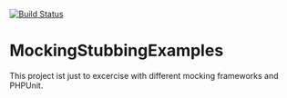 [![Build Status](https://travis-ci.org/beeare/MockingStubbingExamples.svg?branch=master)](https://travis-ci.org/beeare/MockingStubbingExamples)

# MockingStubbingExamples

This project ist just to excercise with different mocking frameworks and PHPUnit.
